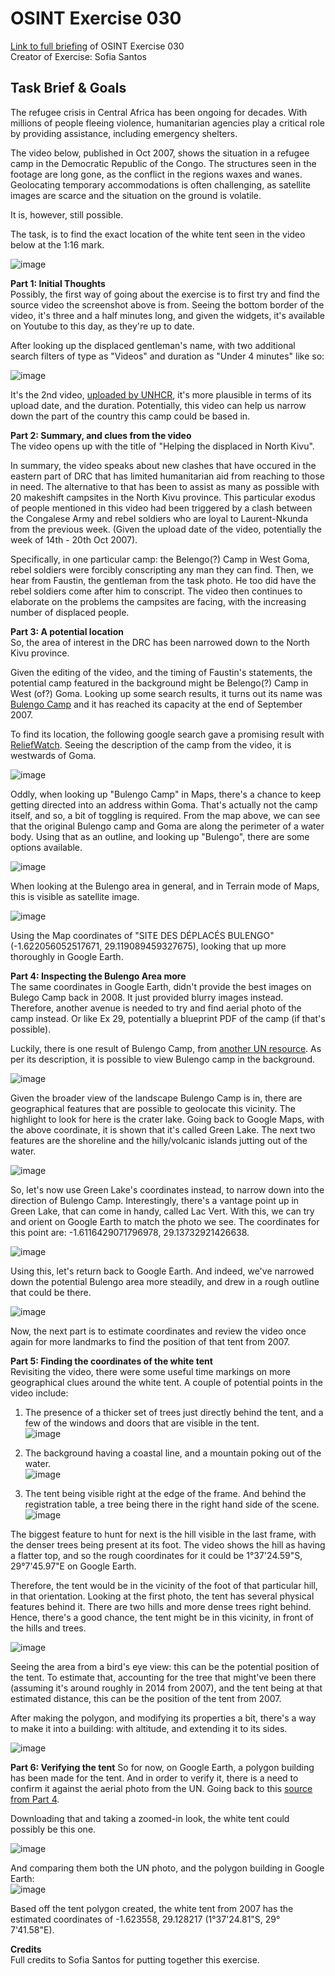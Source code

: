 # OSINT Exercise 030
[Link to full briefing](https://gralhix.com/list-of-osint-exercises/osint-exercise-030/) of OSINT Exercise 030 </br>
Creator of Exercise: Sofia Santos

## Task Brief & Goals
The refugee crisis in Central Africa has been ongoing for decades. 
With millions of people fleeing violence, humanitarian agencies play a critical role 
by providing assistance, including emergency shelters. 

The video below, published in Oct 2007, shows the situation in a refugee camp in the Democratic Republic of the Congo. 
The structures seen in the footage are long gone, as the conflict in the regions waxes and wanes. Geolocating temporary accommodations is often challenging, 
as satellite images are scarce and the situation on the ground is volatile. 

It is, however, still possible. 

The task, is to find the exact location of the white tent seen in the video below at the 1:16 mark. 

![image](osint_ex_30.png)

**Part 1: Initial Thoughts** </br>
Possibly, the first way of going about the exercise is to first try and find the source video the screenshot above is from. 
Seeing the bottom border of the video, it's three and a half minutes long, and given the widgets, it's available on Youtube to this day, as they're up to date. 

After looking up the displaced gentleman's name, with two additional search filters of type as "Videos" and duration as "Under 4 minutes" like so: </br>

![image](ans_pics/01_youtube_video.jpg)

It's the 2nd video, [uploaded by UNHCR](https://youtu.be/BRoQva6wX24?feature=shared), it's more plausible in terms of its upload date, and the duration. 
Potentially, this video can help us narrow down the part of the country this camp could be based in. 

**Part 2: Summary, and clues from the video**</br>
The video opens up with the title of "Helping the displaced in North Kivu". 

In summary, the video speaks about new clashes that have occured in the eastern part of DRC that has limited humanitarian aid from reaching to those in need. 
The alternative to that has been to assist as many as possible with 20 makeshift campsites in the North Kivu province. This particular exodus of people mentioned in this video
had been triggered by a clash between the Congalese Army and rebel soldiers who are loyal to Laurent-Nkunda from the previous week. 
(Given the upload date of the video, potentially the week of 14th - 20th Oct 2007). 

Specifically, in one particular camp: the Belengo(?) Camp in West Goma, rebel soldiers were forcibly conscripting any man they can find. Then, we hear from Faustin, the gentleman from the task photo.
He too did have the rebel soldiers come after him to conscript. 
The video then continues to elaborate on the problems the campsites are facing, with the increasing number of displaced people. 

**Part 3: A potential location**</br>
So, the area of interest in the DRC has been narrowed down to the North Kivu province. 

Given the editing of the video, and the timing of Faustin's statements, the potential camp featured in the background might be Belengo(?) Camp in West (of?) Goma. 
Looking up some search results, it turns out its name was [Bulengo Camp](https://www.unhcr.org/us/news/unhcr-moves-displaced-new-camp-north-kivu) and it has reached its capacity at the end of September 2007. 

To find its location, the following google search gave a promising result with [ReliefWatch](https://reliefweb.int/report/democratic-republic-congo/democratic-republic-congo-humanitarian-disaster-north-kivu-demands-urgent-response).
Seeing the description of the camp from the video, it is westwards of Goma. 

![image](ans_pics/02_map_of_b_camp.jpg)

Oddly, when looking up "Bulengo Camp" in Maps, there's a chance to keep getting directed into an address within Goma. That's actually not the camp itself, and so, a bit of toggling is required. 
From the map above, we can see that the original Bulengo camp and Goma are along the perimeter of a water body. Using that as an outline, and looking up "Bulengo", there are some options available. 

![image](ans_pics/03_bulengo_areas.jpg)

When looking at the Bulengo area in general, and in Terrain mode of Maps, this is visible as satellite image. 

![image](ans_pics/04_bulengo_area.jpg)

Using the Map coordinates of "SITE DES DÉPLACÉS BULENGO" (-1.622056052517671, 29.119089459327675), looking that up more thoroughly in Google Earth.

**Part 4: Inspecting the Bulengo Area more** </br>
The same coordinates in Google Earth, didn't provide the best images on Bulego Camp back in 2008. It just provided blurry images instead. 
Therefore, another avenue is needed to try and find aerial photo of the camp instead. Or like Ex 29, potentially a blueprint PDF of the camp (if that's possible). 

Luckily, there is one result of Bulengo Camp, from [another UN resource](https://media.un.org/photo/en/asset/oun7/oun7665707). As per its description, it is possible to view
Bulengo camp in the background. 

![image](ans_pics/06_UN_photo_bulengo.jpg)

Given the broader view of the landscape Bulengo Camp is in, there are geographical features that are possible to geolocate this vicinity. The highlight to look for here is the crater lake. 
Going back to Google Maps, with the above coordinate, it is shown that it's called Green Lake. The next two features are the shoreline and the hilly/volcanic islands jutting out of the water. 

![image](ans_pics/07_crater_lake_vicinity.jpg)

So, let's now use Green Lake's coordinates instead, to narrow down into the direction of Bulengo Camp. Interestingly, there's a vantage point up in Green Lake, that can come in handy, called Lac Vert. 
With this, we can try and orient on Google Earth to match the photo we see. The coordinates for this point are: -1.6116429071796978, 29.13732921426638. 

![image](ans_pics/08_vantage_point.jpg)

Using this, let's return back to Google Earth. And indeed, we've narrowed down the potential Bulengo area more steadily, and drew in a rough outline that could be there. 

![image](ans_pics/09_camera_pan_comparison.jpg)

Now, the next part is to estimate coordinates and review the video once again for more landmarks to find the position of that tent from 2007. 

**Part 5: Finding the coordinates of the white tent**</br>
Revisiting the video, there were some useful time markings on more geographical clues around the white tent. A couple of potential points in the video include: 

1. The presence of a thicker set of trees just directly behind the tent, and a few of the windows and doors that are visible in the tent. </br>
![image](video_frames/frame_0.jpg)

2. The background having a coastal line, and a mountain poking out of the water. </br>
 ![image](video_frames/frame_1.jpg)

3. The tent being visible right at the edge of the frame. And behind the registration table, a tree being there in the right hand side of the scene. </br>
 ![image](video_frames/frame_2.jpg)

The biggest feature to hunt for next is the hill visible in the last frame, with the denser trees being present at its foot. 
The video shows the hill as having a flatter top, and so the rough coordinates for it could be 1°37'24.59"S, 29°7'45.97"E on Google Earth. 

Therefore, the tent would be in the vicinity of the foot of that particular hill, in that orientation. 
Looking at the first photo, the tent has several physical features behind it. There are two hills and more dense trees right behind. 
Hence, there's a good chance, the tent might be in this vicinity, in front of the hills and trees. 

![image](ans_pics/10_tent_vicinity.jpg)

Seeing the area from a bird's eye view: this can be the potential position of the tent. To estimate that, accounting for the tree that might've been there (assuming it's around roughly in 2014 from 2007), and the tent 
being at that estimated distance, this can be the position of the tent from 2007. 

After making the polygon, and modifying its properties a bit, there's a way to make it into a building: with altitude, and extending it to its sides.

![image](ans_pics/11_tent_placement.jpg)

**Part 6: Verifying the tent**
So for now, on Google Earth, a polygon building has been made for the tent. And in order to verify it, there is a need to confirm it against the aerial photo from the UN. 
Going back to this [source from Part 4](https://media.un.org/photo/en/asset/oun7/oun7665707). 

Downloading that and taking a zoomed-in look, the white tent could possibly be this one. 

![image](ans_pics/13_copy_of_un_photo.jpg)

And comparing them both the UN photo, and the polygon building in Google Earth: </br>
![image](ans_pics/14_comparison_photo.jpg)

Based off the tent polygon created, the white tent from 2007 has the estimated coordinates of -1.623558, 29.128217 (1°37'24.81"S, 29° 7'41.58"E). 

**Credits** </br>
Full credits to Sofia Santos for putting together this exercise.